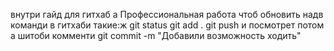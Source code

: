 внутри гайд для гитхаб а
Профессиональная работа
чтоб обновить надв команди в гитхаби такие:ж
git status
git add .
git push
и посмотрет потом 
а шитоби комменти 
git commit -m "Добавили возможность ходить"
